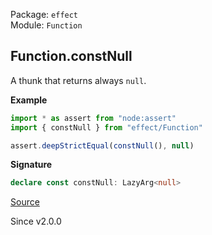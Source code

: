 Package: `effect`<br />
Module: `Function`<br />

## Function.constNull

A thunk that returns always `null`.

**Example**

```ts
import * as assert from "node:assert"
import { constNull } from "effect/Function"

assert.deepStrictEqual(constNull(), null)
```

**Signature**

```ts
declare const constNull: LazyArg<null>
```

[Source](https://github.com/Effect-TS/effect/tree/main/packages/effect/src/Function.ts#L316)

Since v2.0.0